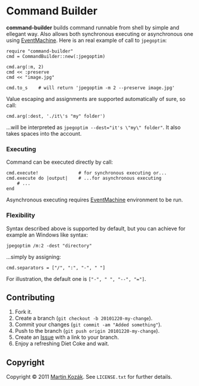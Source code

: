 Command Builder
===============

**command-builder** builds command runnable from shell by simple and 
ellegant way. Also allows both synchronous executing or asynchronous 
one using [EventMachine][1]. Here is an real example of call 
to `jpegoptim`:

    require "command-builder"
    cmd = CommandBuilder::new(:jpegoptim)
    
    cmd.arg(:m, 2)
    cmd << :preserve
    cmd << "image.jpg"
    
    cmd.to_s    # will return 'jpegoptim -m 2 --preserve image.jpg'
    
Value escaping and assignments are supported automatically of sure, 
so call:

    cmd.arg(:dest, './it\'s "my" folder')
    
…will be interpreted as `jpegoptim --dest="it's \"my\" folder"`. It also
takes spaces into the account.

### Executing

Command can be executed directly by call:

    cmd.execute!               # for synchronous executing or...
    cmd.execute do |output|    # ...for asynchronous executing
        # ...
    end
    
Asynchronous executing requires [EventMachine][1] environment to be run.
    

### Flexibility

Syntax described above is supported by default, but you can achieve for
example an Windows like syntax:

    jpegoptim /m:2 -dest "directory"
    
…simply by assigning:

    cmd.separators = ["/", ":", "-", " "]
    
For illustration, the default one is `["-", " ", "--", "="]`.

    
Contributing
------------

1. Fork it.
2. Create a branch (`git checkout -b 20101220-my-change`).
3. Commit your changes (`git commit -am "Added something"`).
4. Push to the branch (`git push origin 20101220-my-change`).
5. Create an [Issue][2] with a link to your branch.
6. Enjoy a refreshing Diet Coke and wait.


Copyright
---------

Copyright &copy; 2011 [Martin Kozák][3]. See `LICENSE.txt` for
further details.

[1]: http://rubyeventmachine.com/
[2]: http://github.com/martinkozak/command-builder/issues
[3]: http://www.martinkozak.net/
